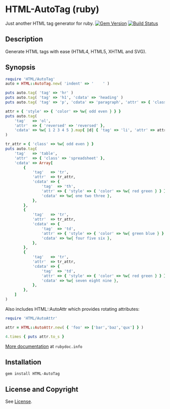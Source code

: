 HTML-AutoTag (ruby)
===================
Just another HTML tag generator for ruby. [![Gem Version](https://badge.fury.io/rb/HTML-AutoTag.svg)](https://rubygems.org/gems/HTML-AutoTag) [![Build Status](https://api.travis-ci.org/jeffa/html-autotag-ruby.svg?branch=master)](https://travis-ci.org/jeffa/html-autotag-ruby)

Description
-----------
Generate HTML tags with ease (HTML4, HTML5, XHTML and SVG).

Synopsis
--------
```ruby
require 'HTML/AutoTag'
auto = HTML::AutoTag.new( 'indent' => '    ' )

puts auto.tag( 'tag' => 'hr' )
puts auto.tag( 'tag' => 'h1', 'cdata' => 'heading' )
puts auto.tag( 'tag' => 'p', 'cdata' => 'paragraph', 'attr' => { 'class' => 'para' } )

attr = { 'style' => { 'color' => %w{ odd even } } }
puts auto.tag(
    'tag'   => 'ol',
    'attr'  => { 'reversed' => 'reversed' },
    'cdata' => %w{ 1 2 3 4 5 }.map{ |d| { 'tag' => 'li', 'attr' => attr, 'cdata' => d } }
)

tr_attr = { 'class' => %w{ odd even } }
puts auto.tag(
    'tag'   => 'table',
    'attr'  => { 'class' => 'spreadsheet' },
    'cdata' => Array[
        {
            'tag'   => 'tr',
            'attr'  => tr_attr,
            'cdata' => {
                'tag'  => 'th',
                'attr' => { 'style' => { 'color' => %w{ red green } } },
                'cdata' => %w{ one two three },
            },
        },
        {
            'tag'   => 'tr',
            'attr'  => tr_attr,
            'cdata' => {
                'tag'  => 'td',
                'attr' => { 'style' => { 'color' => %w{ green blue } } },
                'cdata' => %w{ four five six },
            },
        },
        {
            'tag'   => 'tr',
            'attr'  => tr_attr,
            'cdata' => {
                'tag'  => 'td',
                'attr' => { 'style' => { 'color' => %w{ red green } } },
                'cdata' => %w{ seven eight nine },
            },
        },
    ]
)
```
Also includes HTML::AutoAttr which provides rotating attributes:
```ruby
require 'HTML/AutoAttr'

attr = HTML::AutoAttr.new( { 'foo' => ['bar','baz','qux'] } )

4.times { puts attr.to_s }
```

[More documentation](http://www.rubydoc.info/gems/HTML-AutoTag) at `rubydoc.info`

Installation
------------
`gem install HTML-AutoTag`

License and Copyright
---------------------
See [License](License.md).
